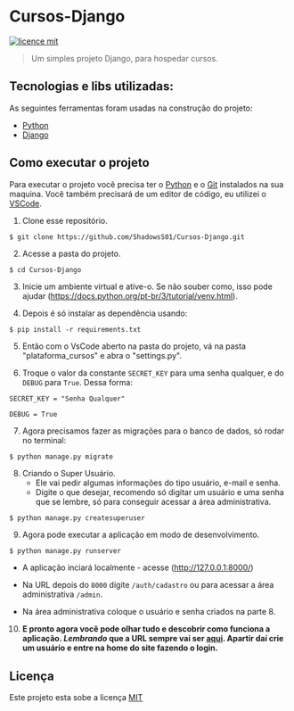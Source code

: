# Cursos-Django

[![licence mit](https://img.shields.io/badge/licence-MIT-blue)](LICENSE)

> Um simples projeto Django, para hospedar cursos.

## Tecnologias e libs utilizadas:

As seguintes ferramentas foram usadas na construção do projeto:

- [Python](https://www.python.org/)
- [Django](https://www.djangoproject.com/)

## Como executar o projeto

Para executar o projeto você precisa ter o [Python](https://www.python.org/) e o [Git](https://git-scm.com) instalados na sua maquina. Você também precisará de um editor de código, eu utilizei o [VSCode](https://code.visualstudio.com).

1. Clone esse repositório.

```
$ git clone https://github.com/ShadowsS01/Cursos-Django.git
```

2. Acesse a pasta do projeto.

```
$ cd Cursos-Django
```

3. Inicie um ambiente virtual e ative-o. Se não souber como, isso pode ajudar (https://docs.python.org/pt-br/3/tutorial/venv.html).

4. Depois é só instalar as dependência usando:

```
$ pip install -r requirements.txt
```

5. Então com o VsCode aberto na pasta do projeto, vá na pasta "plataforma_cursos" e abra o "settings.py". 

6. Troque o valor da constante `SECRET_KEY` para uma senha qualquer, e do `DEBUG` para `True`. Dessa forma:

```
SECRET_KEY = "Senha Qualquer"

DEBUG = True
```

7. Agora precisamos fazer as migrações para o banco de dados, só rodar no terminal:

```
$ python manage.py migrate
```

8. Criando o Super Usuário.
    - Ele vai pedir algumas informações do tipo usuário, e-mail e senha.
    - Digite o que desejar, recomendo só digitar um usuário e uma senha que se lembre, só para conseguir acessar a área administrativa.

```bash
$ python manage.py createsuperuser
```

9. Agora pode executar a aplicação em modo de desenvolvimento.

```
$ python manage.py runserver
```
   - A aplicação inciará localmente - acesse (http://127.0.0.1:8000/)

   - Na URL depois do `8000` dígite `/auth/cadastro` ou para acessar a área administrativa `/admin`.

   - Na área administrativa coloque o usuário e senha criados na parte 8.


10. **E pronto agora você pode olhar tudo e descobrir como funciona a aplicação. _Lembrando_ que a URL sempre vai ser [aqui](http://127.0.0.1:8000/auth/cadastro).
Apartir daí crie um usuário e entre na home do site fazendo o login.**


## Licença

Este projeto esta sobe a licença [MIT](LICENSE)

